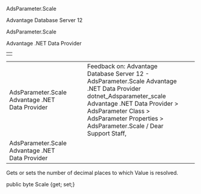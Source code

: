 AdsParameter.Scale




Advantage Database Server 12  

AdsParameter.Scale

Advantage .NET Data Provider

|  |
| --- |
|  |

|  |  |  |  |  |
| --- | --- | --- | --- | --- |
| AdsParameter.Scale  Advantage .NET Data Provider |  |  | Feedback on: Advantage Database Server 12 - AdsParameter.Scale Advantage .NET Data Provider dotnet\_Adsparameter\_scale Advantage .NET Data Provider > AdsParameter Class > AdsParameter Properties > AdsParameter.Scale / Dear Support Staff, |  |
| AdsParameter.Scale  Advantage .NET Data Provider |  |  |  |  |

Gets or sets the number of decimal places to which Value is resolved.

public byte Scale {get; set;}